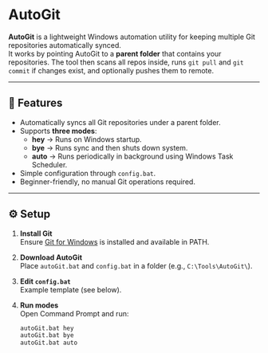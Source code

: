 # AutoGit

**AutoGit** is a lightweight Windows automation utility for keeping multiple Git repositories automatically synced.  
It works by pointing AutoGit to a **parent folder** that contains your repositories. The tool then scans all repos inside, runs `git pull` and `git commit` if changes exist, and optionally pushes them to remote.

---

## 🚀 Features
- Automatically syncs all Git repositories under a parent folder.
- Supports **three modes**:
  - **hey** → Runs on Windows startup.
  - **bye** → Runs sync and then shuts down system.
  - **auto** → Runs periodically in background using Windows Task Scheduler.
- Simple configuration through `config.bat`.
- Beginner-friendly, no manual Git operations required.

---

## ⚙️ Setup

1. **Install Git**  
   Ensure [Git for Windows](https://git-scm.com/download/win) is installed and available in PATH.

2. **Download AutoGit**  
   Place `autoGit.bat` and `config.bat` in a folder (e.g., `C:\Tools\AutoGit\`).

3. **Edit `config.bat`**  
   Example template (see below).

4. **Run modes**  
   Open Command Prompt and run:
   ```bat
   autoGit.bat hey
   autoGit.bat bye
   autoGit.bat auto
